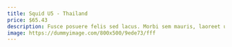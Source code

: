 ```yaml
---
title: Squid U5 - Thailand
price: $65.43
description: Fusce posuere felis sed lacus. Morbi sem mauris, laoreet ut, rhoncus aliquet, pulvinar sed, nisl. Nunc rhoncus dui vel sem.
image: https://dummyimage.com/800x500/9ede73/fff
---
```

